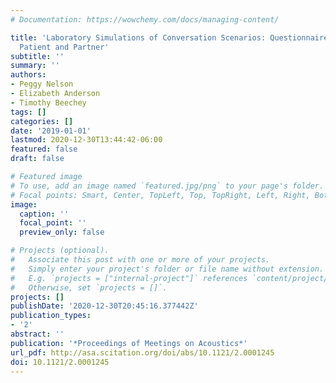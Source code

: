 ```yaml
---
# Documentation: https://wowchemy.com/docs/managing-content/

title: 'Laboratory Simulations of Conversation Scenarios: Questionnaire Results from
  Patient and Partner'
subtitle: ''
summary: ''
authors:
- Peggy Nelson
- Elizabeth Anderson
- Timothy Beechey
tags: []
categories: []
date: '2019-01-01'
lastmod: 2020-12-30T13:44:42-06:00
featured: false
draft: false

# Featured image
# To use, add an image named `featured.jpg/png` to your page's folder.
# Focal points: Smart, Center, TopLeft, Top, TopRight, Left, Right, BottomLeft, Bottom, BottomRight.
image:
  caption: ''
  focal_point: ''
  preview_only: false

# Projects (optional).
#   Associate this post with one or more of your projects.
#   Simply enter your project's folder or file name without extension.
#   E.g. `projects = ["internal-project"]` references `content/project/deep-learning/index.md`.
#   Otherwise, set `projects = []`.
projects: []
publishDate: '2020-12-30T20:45:16.377442Z'
publication_types:
- '2'
abstract: ''
publication: '*Proceedings of Meetings on Acoustics*'
url_pdf: http://asa.scitation.org/doi/abs/10.1121/2.0001245
doi: 10.1121/2.0001245
---
```

